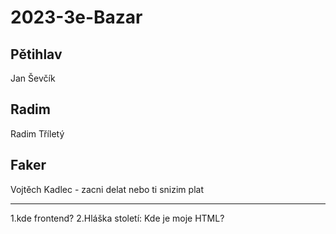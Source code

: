 # 2023-3e-Bazar

## Pětihlav

Jan Ševčík

## Radim

Radim Tříletý

## Faker

Vojtěch Kadlec - zacni delat nebo ti snizim plat

---

1.kde frontend?
2.Hláška století: Kde je moje HTML?
